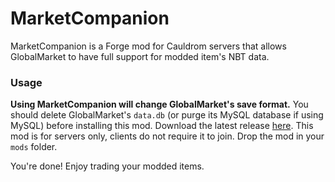 MarketCompanion
===============

MarketCompanion is a Forge mod for Cauldrom servers that allows GlobalMarket to have full support for modded item's NBT data.

### Usage

**Using MarketCompanion will change GlobalMarket's save format.** You should delete GlobalMarket's `data.db` (or purge its MySQL database if using MySQL) before installing this mod. Download the latest release [here](https://github.com/Dasfaust/MarketCompanion/releases). This mod is for servers only, clients do not require it to join. Drop the mod in your `mods` folder.

You're done! Enjoy trading your modded items.

